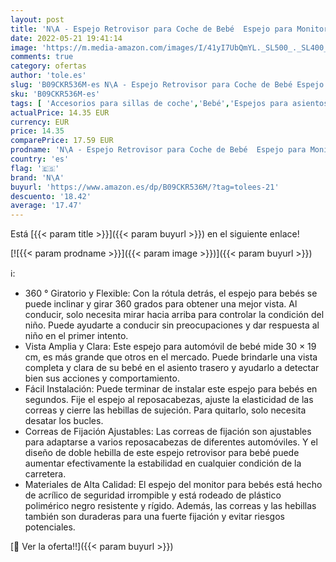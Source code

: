 ```yaml
---
layout: post
title: 'N\A - Espejo Retrovisor para Coche de Bebé  Espejo para Monitor de Bebé 360° Giratorio e Inclinable  Espejo de Coche para Asiento Trasero 100% Inastillable  Correas Elásticas Ajustables y Fácil Instalación'
date: 2022-05-21 19:41:14
image: 'https://m.media-amazon.com/images/I/41yI7UbQmYL._SL500_._SL400_.jpg'
comments: true
category: ofertas
author: 'tole.es'
slug: 'B09CKR536M-es N\A - Espejo Retrovisor para Coche de Bebé Espejo para...'
sku: 'B09CKR536M-es'
tags: [ 'Accesorios para sillas de coche','Bebé','Espejos para asientos traseros','Sillas de coche y accesorios','bebé','n\a','🇪🇸', ]
actualPrice: 14.35 EUR
currency: EUR
price: 14.35
comparePrice: 17.59 EUR
prodname: 'N\A - Espejo Retrovisor para Coche de Bebé  Espejo para Monitor de Bebé 360° Giratorio e Inclinable  Espejo de Coche para Asiento Trasero 100% Inastillable  Correas Elásticas Ajustables y Fácil Instalación'
country: 'es'
flag: '🇪🇸'
brand: 'N\A'
buyurl: 'https://www.amazon.es/dp/B09CKR536M/?tag=tolees-21'
descuento: '18.42'
average: '17.47'
---
```


Está [{{< param title >}}]({{< param buyurl >}}) en el siguiente enlace!

[![{{< param prodname >}}]({{< param image >}})]({{< param buyurl >}})

ℹ️:

- 360 ° Giratorio y Flexible: Con la rótula detrás, el espejo para bebés se puede inclinar y girar 360 grados para obtener una mejor vista. Al conducir, solo necesita mirar hacia arriba para controlar la condición del niño. Puede ayudarte a conducir sin preocupaciones y dar respuesta al niño en el primer intento.
- Vista Amplia y Clara: Este espejo para automóvil de bebé mide 30 × 19 cm, es más grande que otros en el mercado. Puede brindarle una vista completa y clara de su bebé en el asiento trasero y ayudarlo a detectar bien sus acciones y comportamiento.
- Fácil Instalación: Puede terminar de instalar este espejo para bebés en segundos. Fije el espejo al reposacabezas, ajuste la elasticidad de las correas y cierre las hebillas de sujeción. Para quitarlo, solo necesita desatar los bucles.
- Correas de Fijación Ajustables: Las correas de fijación son ajustables para adaptarse a varios reposacabezas de diferentes automóviles. Y el diseño de doble hebilla de este espejo retrovisor para bebé puede aumentar efectivamente la estabilidad en cualquier condición de la carretera.
- Materiales de Alta Calidad: El espejo del monitor para bebés está hecho de acrílico de seguridad irrompible y está rodeado de plástico polimérico negro resistente y rígido. Además, las correas y las hebillas también son duraderas para una fuerte fijación y evitar riesgos potenciales.

[🛒 Ver la oferta!!]({{< param buyurl >}})
